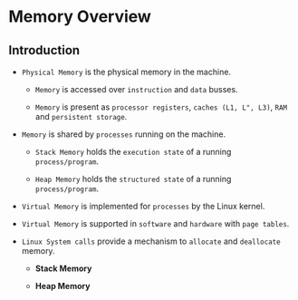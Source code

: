 # Memory Overview

## Introduction

* `Physical Memory` is the physical memory in the machine.

    * `Memory` is accessed over `instruction` and `data` busses.

    * `Memory` is present as `processor registers`, `caches (L1, L", L3)`, `RAM` and `persistent storage`.

* `Memory` is shared by `processes` running on the machine.

    * `Stack Memory` holds the `execution state` of a running `process/program`.

    * `Heap Memory` holds the `structured state` of a running `process/program`.

* `Virtual Memory` is implemented for `processes` by the Linux kernel.

* `Virtual Memory` is supported in `software` and `hardware` with `page tables`.

* `Linux System calls` provide a mechanism to `allocate` and `deallocate` memory.

    * __Stack Memory__

    * __Heap Memory__

